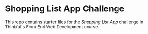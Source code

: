 # Shopping List App Challenge

This repo contains starter files for the *Shopping List App* challenge in Thinkful's Front End Web Development course.
